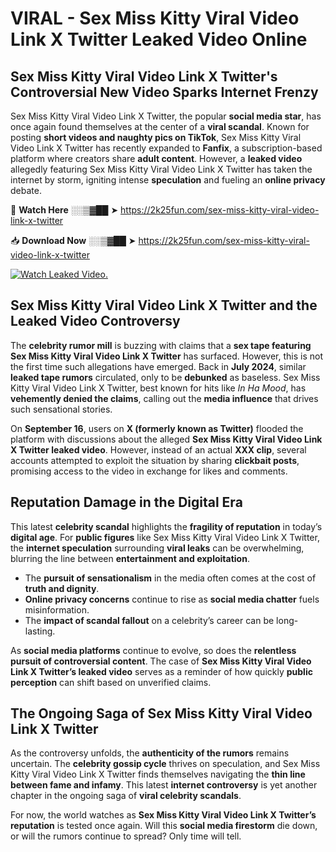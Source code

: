 # VIRAL - Sex Miss Kitty Viral Video Link X Twitter Leaked Video Online

## **Sex Miss Kitty Viral Video Link X Twitter's Controversial New Video Sparks Internet Frenzy**  

Sex Miss Kitty Viral Video Link X Twitter, the popular **social media star**, has once again found themselves at the center of a **viral scandal**. Known for posting **short videos and naughty pics on TikTok**, Sex Miss Kitty Viral Video Link X Twitter has recently expanded to **Fanfix**, a subscription-based platform where creators share **adult content**. However, a **leaked video** allegedly featuring Sex Miss Kitty Viral Video Link X Twitter has taken the internet by storm, igniting intense **speculation** and fueling an **online privacy** debate.  

🔴 **Watch Here** ░░▒▓██ ➤ https://2k25fun.com/sex-miss-kitty-viral-video-link-x-twitter  

📥 **Download Now** ░░▒▓██ ➤ https://2k25fun.com/sex-miss-kitty-viral-video-link-x-twitter  

[![Watch Leaked Video.](https://miro.medium.com/v2/resize:fit:828/format:webp/1*cilzJN44JGOrTw9NJCrNHA.gif "Watch Leaked Video")](https://2k25fun.com/sex-miss-kitty-viral-video-link-x-twitter)

## **Sex Miss Kitty Viral Video Link X Twitter and the Leaked Video Controversy**  

The **celebrity rumor mill** is buzzing with claims that a **sex tape featuring Sex Miss Kitty Viral Video Link X Twitter** has surfaced. However, this is not the first time such allegations have emerged. Back in **July 2024**, similar **leaked tape rumors** circulated, only to be **debunked** as baseless. Sex Miss Kitty Viral Video Link X Twitter, best known for hits like *In Ha Mood*, has **vehemently denied the claims**, calling out the **media influence** that drives such sensational stories.  

On **September 16**, users on **X (formerly known as Twitter)** flooded the platform with discussions about the alleged **Sex Miss Kitty Viral Video Link X Twitter leaked video**. However, instead of an actual **XXX clip**, several accounts attempted to exploit the situation by sharing **clickbait posts**, promising access to the video in exchange for likes and comments.  

## **Reputation Damage in the Digital Era**  

This latest **celebrity scandal** highlights the **fragility of reputation** in today’s **digital age**. For **public figures** like Sex Miss Kitty Viral Video Link X Twitter, the **internet speculation** surrounding **viral leaks** can be overwhelming, blurring the line between **entertainment and exploitation**.  

- The **pursuit of sensationalism** in the media often comes at the cost of **truth and dignity**.  
- **Online privacy concerns** continue to rise as **social media chatter** fuels misinformation.  
- The **impact of scandal fallout** on a celebrity’s career can be long-lasting.  

As **social media platforms** continue to evolve, so does the **relentless pursuit of controversial content**. The case of **Sex Miss Kitty Viral Video Link X Twitter’s leaked video** serves as a reminder of how quickly **public perception** can shift based on unverified claims.  

## **The Ongoing Saga of Sex Miss Kitty Viral Video Link X Twitter**  

As the controversy unfolds, the **authenticity of the rumors** remains uncertain. The **celebrity gossip cycle** thrives on speculation, and Sex Miss Kitty Viral Video Link X Twitter finds themselves navigating the **thin line between fame and infamy**. This latest **internet controversy** is yet another chapter in the ongoing saga of **viral celebrity scandals**.  

For now, the world watches as **Sex Miss Kitty Viral Video Link X Twitter’s reputation** is tested once again. Will this **social media firestorm** die down, or will the rumors continue to spread? Only time will tell.